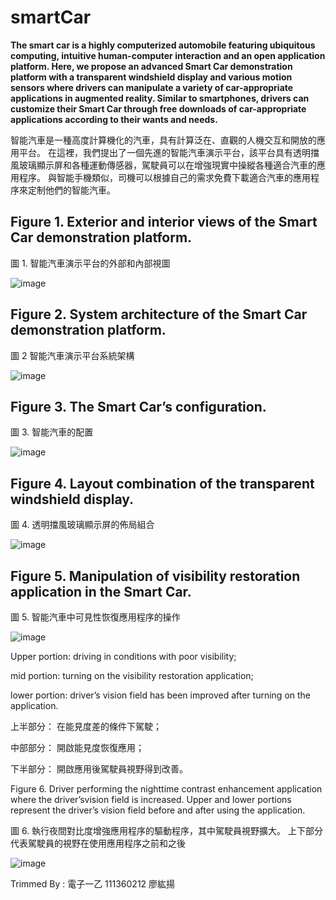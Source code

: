 # smartCar
  <B>The smart car is a highly computerized automobile featuring ubiquitous computing, intuitive human-computer interaction and an open application platform. Here, we propose an advanced Smart Car demonstration platform with a transparent windshield display and various motion sensors where drivers can manipulate a variety of car-appropriate applications in augmented reality. Similar to smartphones, drivers can customize their Smart Car through free downloads of car-appropriate applications according to their wants and needs. </B>
  
  智能汽車是一種高度計算機化的汽車，具有計算泛在、直觀的人機交互和開放的應用平台。 在這裡，我們提出了一個先進的智能汽車演示平台，該平台具有透明擋風玻璃顯示屏和各種運動傳感器，駕駛員可以在增強現實中操縱各種適合汽車的應用程序。 與智能手機類似，司機可以根據自己的需求免費下載適合汽車的應用程序來定制他們的智能汽車。


##  Figure 1. Exterior and interior views of the Smart Car demonstration platform.
圖 1. 智能汽車演示平台的外部和內部視圖

![image](https://github.com/smartCarLab/smartCar/blob/master/image/image1.png?raw=true)

##  Figure 2. System architecture of the Smart Car demonstration platform.
圖 2 智能汽車演示平台系統架構

![image](https://github.com/smartCarLab/smartCar/blob/master/image/image2.png?raw=true)

##  Figure 3. The Smart Car’s configuration.
圖 3. 智能汽車的配置

![image](https://github.com/smartCarLab/smartCar/blob/master/image/image3.png?raw=true)

##  Figure 4. Layout combination of the transparent windshield display.
圖 4. 透明擋風玻璃顯示屏的佈局組合

![image](https://github.com/smartCarLab/smartCar/blob/master/image/image4.png?raw=true)

##  Figure 5. Manipulation of visibility restoration application in the Smart Car.
圖 5. 智能汽車中可見性恢復應用程序的操作

![image](https://github.com/smartCarLab/smartCar/blob/master/image/image5.png?raw=true)

Upper portion:
    driving in conditions with poor visibility; 
    
mid portion: 
    turning on the visibility restoration application;
    
lower portion: 
    driver’s vision field has been improved after turning on the application.
    
上半部分：
    在能見度差的條件下駕駛；
    
中部部分：
    開啟能見度恢復應用；
    
下半部分：
    開啟應用後駕駛員視野得到改善。
    

Figure 6. Driver performing the nighttime contrast enhancement application where the
driver’svision field is increased. Upper and lower portions represent the driver’s vision field
before and after using the application.

圖 6. 執行夜間對比度增強應用程序的驅動程序，其中駕駛員視野擴大。 上下部分代表駕駛員的視野在使用應用程序之前和之後

![image](https://github.com/smartCarLab/smartCar/blob/master/image/image6.png?raw=true)




Trimmed By : 電子一乙 111360212 廖紘揚
